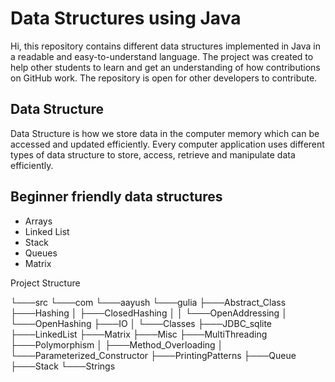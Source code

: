 
# Data Structures using Java

Hi, this repository contains different data structures implemented in Java in a readable and easy-to-understand language. The project was created to help other students to learn and get an understanding of how contributions on GitHub work. The repository is open for other developers to contribute.






## Data Structure

Data Structure is how we store data in the computer memory which can be accessed and updated efficiently. Every computer application uses different types of data structure to store, access, retrieve and manipulate data efficiently.
## Beginner friendly data structures

- Arrays
- Linked List
- Stack
- Queues
- Matrix


Project Structure 

└───src
    └───com
        └───aayush
            └───gulia
                ├───Abstract_Class
                ├───Hashing
                │   ├───ClosedHashing
                │   │   └───OpenAddressing
                │   └───OpenHashing
                ├───IO
                │   └───Classes
                ├───JDBC_sqlite
                ├───LinkedList
                ├───Matrix
                ├───Misc
                ├───MultiThreading
                ├───Polymorphism
                │   ├───Method_Overloading
                │   └───Parameterized_Constructor
                ├───PrintingPatterns
                ├───Queue
                ├───Stack
                └───Strings

